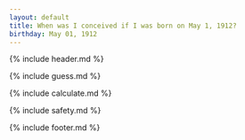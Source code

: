 ```yaml
---
layout: default
title: When was I conceived if I was born on May 1, 1912?
birthday: May 01, 1912
---
```


{% include header.md %}

{% include guess.md %}

{% include calculate.md %}

{% include safety.md %}

{% include footer.md %}



